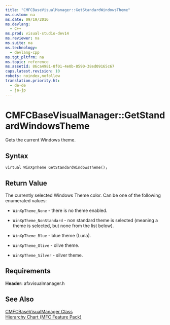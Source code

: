 ```yaml
---
title: "CMFCBaseVisualManager::GetStandardWindowsTheme"
ms.custom: na
ms.date: 09/19/2016
ms.devlang: 
  - C++
ms.prod: visual-studio-dev14
ms.reviewer: na
ms.suite: na
ms.technology: 
  - devlang-cpp
ms.tgt_pltfrm: na
ms.topic: reference
ms.assetid: 86ca4981-8f01-4e0b-8590-38ed09165c67
caps.latest.revision: 10
robots: noindex,nofollow
translation.priority.ht: 
  - de-de
  - ja-jp
---
```

# CMFCBaseVisualManager::GetStandardWindowsTheme
Gets the current Windows theme.  
  
## Syntax  
  
```  
virtual WinXpTheme GetStandardWindowsTheme();  
```  
  
## Return Value  
 The currently selected Windows Theme color. Can be one of the following enumerated values:  
  
-   `WinXpTheme_None` - there is no theme enabled.  
  
-   `WinXpTheme_NonStandard` - non standard theme is selected (meaning a theme is selected, but none from the list below).  
  
-   `WinXpTheme_Blue` - blue theme (Luna).  
  
-   `WinXpTheme_Olive` - olive theme.  
  
-   `WinXpTheme_Silver` - silver theme.  
  
## Requirements  
 **Header:** afxvisualmanager.h  
  
## See Also  
 [CMFCBaseVisualManager Class](../vs140/CMFCBaseVisualManager-Class.md)   
 [Hierarchy Chart (MFC Feature Pack)](../vs140/Hierarchy-Chart.md)